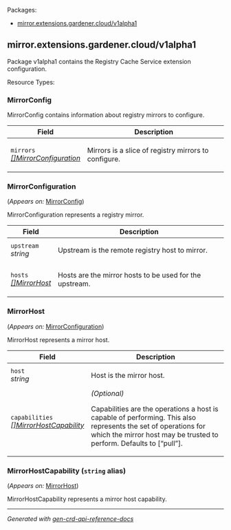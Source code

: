<p>Packages:</p>
<ul>
<li>
<a href="#mirror.extensions.gardener.cloud%2fv1alpha1">mirror.extensions.gardener.cloud/v1alpha1</a>
</li>
</ul>
<h2 id="mirror.extensions.gardener.cloud/v1alpha1">mirror.extensions.gardener.cloud/v1alpha1</h2>
<p>
<p>Package v1alpha1 contains the Registry Cache Service extension configuration.</p>
</p>
Resource Types:
<ul></ul>
<h3 id="mirror.extensions.gardener.cloud/v1alpha1.MirrorConfig">MirrorConfig
</h3>
<p>
<p>MirrorConfig contains information about registry mirrors to configure.</p>
</p>
<table>
<thead>
<tr>
<th>Field</th>
<th>Description</th>
</tr>
</thead>
<tbody>
<tr>
<td>
<code>mirrors</code></br>
<em>
<a href="#mirror.extensions.gardener.cloud/v1alpha1.MirrorConfiguration">
[]MirrorConfiguration
</a>
</em>
</td>
<td>
<p>Mirrors is a slice of registry mirrors to configure.</p>
</td>
</tr>
</tbody>
</table>
<h3 id="mirror.extensions.gardener.cloud/v1alpha1.MirrorConfiguration">MirrorConfiguration
</h3>
<p>
(<em>Appears on:</em>
<a href="#mirror.extensions.gardener.cloud/v1alpha1.MirrorConfig">MirrorConfig</a>)
</p>
<p>
<p>MirrorConfiguration represents a registry mirror.</p>
</p>
<table>
<thead>
<tr>
<th>Field</th>
<th>Description</th>
</tr>
</thead>
<tbody>
<tr>
<td>
<code>upstream</code></br>
<em>
string
</em>
</td>
<td>
<p>Upstream is the remote registry host to mirror.</p>
</td>
</tr>
<tr>
<td>
<code>hosts</code></br>
<em>
<a href="#mirror.extensions.gardener.cloud/v1alpha1.MirrorHost">
[]MirrorHost
</a>
</em>
</td>
<td>
<p>Hosts are the mirror hosts to be used for the upstream.</p>
</td>
</tr>
</tbody>
</table>
<h3 id="mirror.extensions.gardener.cloud/v1alpha1.MirrorHost">MirrorHost
</h3>
<p>
(<em>Appears on:</em>
<a href="#mirror.extensions.gardener.cloud/v1alpha1.MirrorConfiguration">MirrorConfiguration</a>)
</p>
<p>
<p>MirrorHost represents a mirror host.</p>
</p>
<table>
<thead>
<tr>
<th>Field</th>
<th>Description</th>
</tr>
</thead>
<tbody>
<tr>
<td>
<code>host</code></br>
<em>
string
</em>
</td>
<td>
<p>Host is the mirror host.</p>
</td>
</tr>
<tr>
<td>
<code>capabilities</code></br>
<em>
<a href="#mirror.extensions.gardener.cloud/v1alpha1.MirrorHostCapability">
[]MirrorHostCapability
</a>
</em>
</td>
<td>
<em>(Optional)</em>
<p>Capabilities are the operations a host is capable of performing.
This also represents the set of operations for which the mirror host may be trusted to perform.
Defaults to [&ldquo;pull&rdquo;].</p>
</td>
</tr>
</tbody>
</table>
<h3 id="mirror.extensions.gardener.cloud/v1alpha1.MirrorHostCapability">MirrorHostCapability
(<code>string</code> alias)</p></h3>
<p>
(<em>Appears on:</em>
<a href="#mirror.extensions.gardener.cloud/v1alpha1.MirrorHost">MirrorHost</a>)
</p>
<p>
<p>MirrorHostCapability represents a mirror host capability.</p>
</p>
<hr/>
<p><em>
Generated with <a href="https://github.com/ahmetb/gen-crd-api-reference-docs">gen-crd-api-reference-docs</a>
</em></p>
